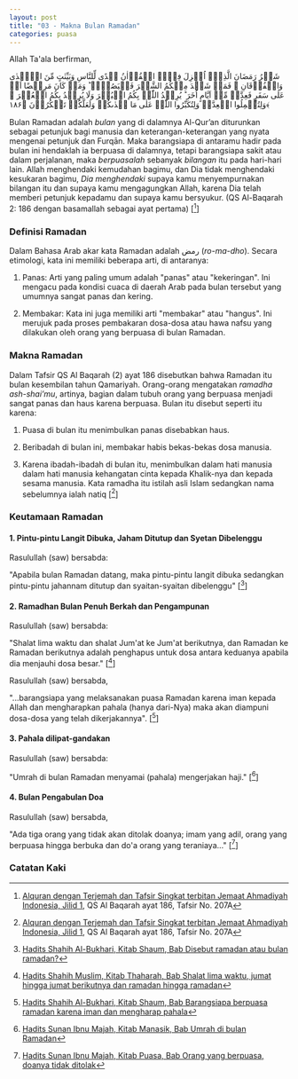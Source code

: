 ```yaml
---
layout: post
title: "03 - Makna Bulan Ramadan"
categories: puasa
---
```


Allah Ta'ala berfirman,

<p class="quran2">
شَہۡرُ رَمَضَانَ الَّذِیۡۤ اُنۡزِلَ فِیۡہِ الۡقُرۡاٰنُ ہُدًی لِّلنَّاسِ وَبَیِّنٰتٍ مِّنَ الۡہُدٰی وَالۡفُرۡقَانِ ۚ فَمَنۡ شَہِدَ مِنۡکُمُ الشَّہۡرَ فَلۡیَصُمۡہُ ؕ وَمَنۡ کَانَ مَرِیۡضًا اَوۡ عَلٰی سَفَرٍ فَعِدَّۃٌ مِّنۡ اَیَّامٍ اُخَرَ ؕ یُرِیۡدُ اللّٰہُ بِکُمُ الۡیُسۡرَ وَلَا یُرِیۡدُ بِکُمُ الۡعُسۡرَ ۫ وَلِتُکۡمِلُوا الۡعِدَّۃَ وَلِتُکَبِّرُوا اللّٰہَ عَلٰی مَا ہَدٰٮکُمۡ وَلَعَلَّکُمۡ تَشۡکُرُوۡنَ ﴿۱۸۶﴾
</p>

Bulan Ramadan adalah *bulan* yang di dalamnya Al-Qur’an diturunkan sebagai petunjuk bagi manusia dan keterangan-keterangan yang nyata mengenai petunjuk dan Furqān. Maka barangsiapa di antaramu hadir pada bulan ini hendaklah ia berpuasa di dalamnya, tetapi barangsiapa sakit atau dalam perjalanan, maka *berpuasalah* sebanyak *bilangan* itu pada hari-hari lain. Allah menghendaki kemudahan bagimu, dan Dia tidak menghendaki kesukaran bagimu, *Dia menghendaki* supaya kamu menyempurnakan bilangan itu dan supaya kamu mengagungkan Allah, karena Dia telah memberi petunjuk kepadamu dan supaya kamu bersyukur. (QS Al-Baqarah 2: 186 dengan basamallah sebagai ayat pertama) [[^quran-jilid-1]]

[^quran-jilid-1]: [Alquran dengan Terjemah dan Tafsir Singkat terbitan Jemaat Ahmadiyah Indonesia, Jilid 1](https://files.alislam.cloud/pdf/Holy-Quran-Indonesian-Short-Commentary-Vol-1.pdf), QS Al Baqarah ayat 186, Tafsir No. 207A

### Definisi Ramadan

Dalam Bahasa Arab akar kata Ramadan adalah رمض (*ro-ma-dho*). Secara etimologi, kata ini memiliki beberapa arti, di antaranya:

1. Panas: Arti yang paling umum adalah "panas" atau "kekeringan". Ini mengacu pada kondisi cuaca di daerah Arab pada bulan tersebut yang umumnya sangat panas dan kering.

2. Membakar: Kata ini juga memiliki arti "membakar" atau "hangus". Ini merujuk pada proses pembakaran dosa-dosa atau hawa nafsu yang dilakukan oleh orang yang berpuasa di bulan Ramadan.

### Makna Ramadan

Dalam Tafsir QS Al Baqarah (2) ayat 186 disebutkan bahwa Ramadan itu bulan kesembilan tahun Qamariyah. Orang-orang mengatakan *ramadha ash-shai’mu*, artinya, bagian dalam tubuh orang yang berpuasa menjadi sangat panas dan haus karena berpuasa. Bulan itu disebut seperti itu karena:

1. Puasa di bulan itu menimbulkan panas disebabkan haus.

2. Beribadah di bulan ini, membakar habis bekas-bekas dosa manusia.

3. Karena ibadah-ibadah di bulan itu, menimbulkan dalam hati manusia dalam hati manusia kehangatan cinta kepada Khalik-nya dan kepada sesama manusia. Kata ramadha itu istilah asli Islam sedangkan nama sebelumnya ialah natiq [[^quran-jilid-1]]

### Keutamaan Ramadan

#### 1. Pintu-pintu Langit Dibuka, Jaham Ditutup dan Syetan Dibelenggu

Rasulullah (saw) bersabda: 

"Apabila bulan Ramadan datang, maka pintu-pintu langit dibuka sedangkan pintu-pintu jahannam ditutup dan syaitan-syaitan dibelenggu" [[^97bbe76b-6df6-4c80-8bb8-f3fd2095b8a2]] 

[^97bbe76b-6df6-4c80-8bb8-f3fd2095b8a2]: [Hadits Shahih Al-Bukhari, Kitab Shaum, Bab Disebut ramadan atau bulan ramadan?](/referensi/97bbe76b-6df6-4c80-8bb8-f3fd2095b8a2.html)

#### 2. Ramadhan Bulan Penuh Berkah dan Pengampunan
   
Rasulullah (saw) bersabda: 

"Shalat lima waktu dan shalat Jum'at ke Jum'at berikutnya, dan Ramadan ke Ramadan berikutnya adalah penghapus untuk dosa antara keduanya apabila dia menjauhi dosa besar." [[^edc5b2df-6275-4625-b880-bc3fe207fa72]]

[^edc5b2df-6275-4625-b880-bc3fe207fa72]: [Hadits Shahih Muslim, Kitab Thaharah, Bab Shalat lima waktu, jumat hingga jumat berikutnya dan ramadan hingga ramadan](/referensi/edc5b2df-6275-4625-b880-bc3fe207fa72.html)

Rasulullah (saw) bersabda, 

"...barangsiapa yang melaksanakan puasa Ramadan karena iman kepada Allah dan mengharapkan pahala (hanya dari-Nya) maka akan diampuni dosa-dosa yang telah dikerjakannya". [[^ed96a157-778a-4577-bb3e-9efeabd3fd2d]]

[^ed96a157-778a-4577-bb3e-9efeabd3fd2d]: [Hadits Shahih Al-Bukhari, Kitab Shaum, Bab Barangsiapa berpuasa ramadan karena iman dan mengharap pahala](/referensi/ed96a157-778a-4577-bb3e-9efeabd3fd2d.html)

#### 3. Pahala dilipat-gandakan 
   
Rasulullah (saw) bersabda: 

"Umrah di bulan Ramadan menyamai (pahala) mengerjakan haji." [[^19538356-0e0b-40ae-adae-f79272f4f667]]

[^19538356-0e0b-40ae-adae-f79272f4f667]: [Hadits Sunan Ibnu Majah, Kitab Manasik, Bab Umrah di bulan Ramadan](/referensi/19538356-0e0b-40ae-adae-f79272f4f667.html)

#### 4. Bulan Pengabulan Doa

Rasulullah (saw) bersabda, 

"Ada tiga orang yang tidak akan ditolak doanya; imam yang adil, orang yang berpuasa hingga berbuka dan do'a orang yang teraniaya..." [[^47928e66-5c4c-4adb-801c-b1e57b98d9c3]]

[^47928e66-5c4c-4adb-801c-b1e57b98d9c3]: [Hadits Sunan Ibnu Majah, Kitab Puasa, Bab Orang yang berpuasa, doanya tidak ditolak](/referensi/47928e66-5c4c-4adb-801c-b1e57b98d9c3.html)

### Catatan Kaki

